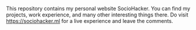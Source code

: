 This repository contains my personal website SocioHacker.
You can find my projects, work experience, and many other interesting things there.
Do visit https://sociohacker.ml for a live experience and leave the comments.
